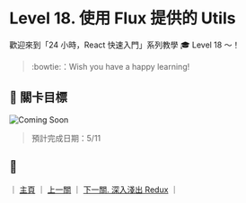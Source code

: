 # Level 18. 使用 Flux 提供的 Utils

歡迎來到「24 小時，React 快速入門」系列教學 :mortar_board: Level 18 ～！
> :bowtie:：Wish you have a happy learning!


## :checkered_flag: 關卡目標

![Coming Soon](http://www.pixelpalette.com.au/wp-content/uploads/2015/04/COMING-SOON.gif)

> 預計完成日期：5/11


## :rocket:

｜ [主頁](../) ｜ [上一關](../level-17_container-pattern) ｜ [下一關. 深入淺出 Redux](../level-19_redux) ｜
